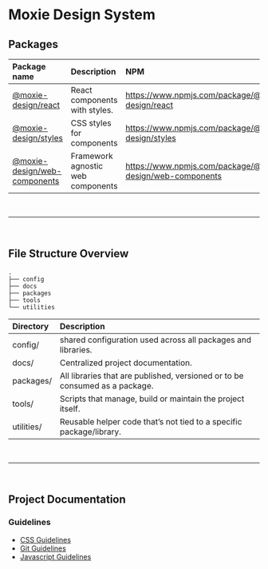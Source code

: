 # Moxie Design System

## Packages

| Package name                                             | Description                       | NPM                                                        |
| :------------------------------------------------------- | :-------------------------------- | :--------------------------------------------------------- |
| [@moxie-design/react](packages/react/)                   | React components with styles.     | https://www.npmjs.com/package/@moxie-design/react          |
| [@moxie-design/styles](packages/styles/)                 | CSS styles for components         | https://www.npmjs.com/package/@moxie-design/styles         |
| [@moxie-design/web-components](packages/web-components/) | Framework agnostic web components | https://www.npmjs.com/package/@moxie-design/web-components |

<br/>

---

<br/>

## File Structure Overview

```
.
├── config
├── docs
├── packages
├── tools
└── utilities
```

| Directory  | Description                                                                 |
| :--------- | :-------------------------------------------------------------------------- |
| config/    | shared configuration used across all packages and libraries.                |
| docs/      | Centralized project documentation.                                          |
| packages/  | All libraries that are published, versioned or to be consumed as a package. |
| tools/     | Scripts that manage, build or maintain the project itself.                  |
| utilities/ | Reusable helper code that’s not tied to a specific package/library.         |

<br/>

---

<br/>

## Project Documentation

### Guidelines

- [CSS Guidelines](docs/guidelines/css-guidelines.md)
- [Git Guidelines](docs/guidelines/git-guidelines.md)
- [Javascript Guidelines](docs/guidelines/javascript-guidelines.md)
